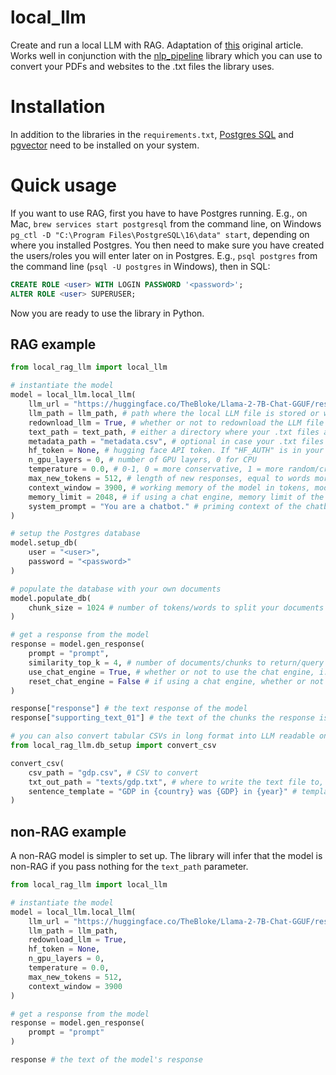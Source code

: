 # local_llm
Create and run a local LLM with RAG. Adaptation of [this](https://docs.llamaindex.ai/en/stable/examples/low_level/oss_ingestion_retrieval.html) original article. Works well in conjunction with the [nlp_pipeline](https://github.com/dhopp1/nlp_pipeline) library which you can use to convert your PDFs and websites to the .txt files the library uses.

# Installation
In addition to the libraries in the `requirements.txt`, [Postgres SQL](https://www.postgresql.org/) and [pgvector](https://github.com/pgvector/pgvector) need to be installed on your system.

# Quick usage
If you want to use RAG, first you have to have Postgres running. E.g., on Mac, `brew services start postgresql` from the command line, on Windows `pg_ctl -D "C:\Program Files\PostgreSQL\16\data" start`, depending on where you installed Postgres. You then need to make sure you have created the users/roles you will enter later on in Postgres. E.g., `psql postgres` from the command line (`psql -U postgres` in Windows), then in SQL:

```SQL
CREATE ROLE <user> WITH LOGIN PASSWORD '<password>';ALTER ROLE <user> SUPERUSER;
```

Now you are ready to use the library in Python. 

## RAG example

```python
from local_rag_llm import local_llm

# instantiate the model
model = local_llm.local_llm(
	llm_url = "https://huggingface.co/TheBloke/Llama-2-7B-Chat-GGUF/resolve/main/llama-2-7b-chat.Q4_K_M.gguf", # the URL of the particular LLM you want to use. If you have the model locally you don't need to pass this
	llm_path = llm_path, # path where the local LLM file is stored or will be downloaded to
	redownload_llm = True, # whether or not to redownload the LLM file
	text_path = text_path, # either a directory where your .txt files are stored, or a list of absolute paths to the .txt files 
	metadata_path = "metadata.csv", # optional in case your .txt files have more metadata about them
	hf_token = None, # hugging face API token. If "HF_AUTH" is in your environment, you don't need to pass	n_gpu_layers = 0, # number of GPU layers, 0 for CPU	temperature = 0.0, # 0-1, 0 = more conservative, 1 = more random/creative	max_new_tokens = 512, # length of new responses, equal to words more or less	context_window = 3900, # working memory of the model in tokens, model-dependent but max is usually around 4k
	memory_limit = 2048, # if using a chat engine, memory limit of the chat engine
	system_prompt = "You are a chatbot." # priming context of the chatbot
)

# setup the Postgres database
model.setup_db(
	user = "<user>",
	password = "<password>"
)

# populate the database with your own documents
model.populate_db(
	chunk_size = 1024 # number of tokens/words to split your documents into
)

# get a response from the model
response = model.gen_response(
	prompt = "prompt",
	similarity_top_k = 4, # number of documents/chunks to return/query alongside the prompt
	use_chat_engine = True, # whether or not to use the chat engine, i.e., have a short-term memory of your chat history
	reset_chat_engine = False # if using a chat engine, whether or not to reset its memory
)

response["response"] # the text response of the model
response["supporting_text_01"] # the text of the chunks the response is largely based on plus its metadata

# you can also convert tabular CSVs in long format into LLM readable ones
from local_rag_llm.db_setup import convert_csv

convert_csv(
	csv_path = "gdp.csv", # CSV to convert
	txt_out_path = "texts/gdp.txt", # where to write the text file to, e.g. the same as your 'text_path'
	sentence_template = "GDP in {country} was {GDP} in {year}" # template sentence, where {col_name} will be replaced with the values in the CSV
)
```

## non-RAG example
A non-RAG model is simpler to set up. The library will infer that the model is non-RAG if you pass nothing for the `text_path` parameter.

```python
from local_rag_llm import local_llm

# instantiate the model
model = local_llm.local_llm(
	llm_url = "https://huggingface.co/TheBloke/Llama-2-7B-Chat-GGUF/resolve/main/llama-2-7b-chat.Q4_K_M.gguf",
	llm_path = llm_path,
	redownload_llm = True,
	hf_token = None,	n_gpu_layers = 0,	temperature = 0.0,	max_new_tokens = 512,	context_window = 3900
)

# get a response from the model
response = model.gen_response(
	prompt = "prompt"
)

response # the text of the model's response

```